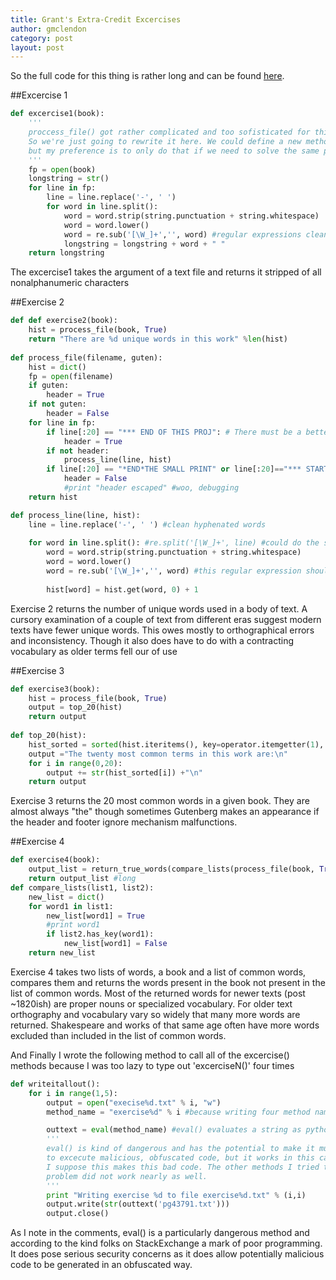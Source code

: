 ```yaml
---
title: Grant's Extra-Credit Excercises
author: gmclendon
category: post
layout: post
---
```



So the full code for this thing is rather long and can be found [here](/fall2013/gerbal/extra1.py).

##Excercise 1  

```python  
def excercise1(book):
    '''
    proccess_file() got rather complicated and too sofisticated for this problem
    So we're just going to rewrite it here. We could define a new method,
    but my preference is to only do that if we need to solve the same problem 3 or more times
    '''
    fp = open(book)
    longstring = str()
    for line in fp:
        line = line.replace('-', ' ')
        for word in line.split(): 
            word = word.strip(string.punctuation + string.whitespace)
            word = word.lower()
            word = re.sub('[\W_]+','', word) #regular expressions clean up wierd characters not included in string.punctuation
            longstring = longstring + word + " "
    return longstring
```  

The excercise1 takes the argument of a text file and returns it stripped of all nonalphanumeric characters

##Exercise 2  

```python  
def def exercise2(book):
    hist = process_file(book, True)
    return "There are %d unique words in this work" %len(hist)
	
def process_file(filename, guten):
    hist = dict()
    fp = open(filename)
    if guten:
        header = True
    if not guten:
        header = False
    for line in fp:
        if line[:20] == "*** END OF THIS PROJ": # There must be a better way to escape the header and footer
            header = True
        if not header:
            process_line(line, hist)
        if line[:20] == "*END*THE SMALL PRINT" or line[:20]=="*** START OF THIS PR": #this is only for the shakespeares folios "00ws110.tt"
            header = False
            #print "header escaped" #woo, debugging
    return hist

def process_line(line, hist):
    line = line.replace('-', ' ') #clean hyphenated words
    
    for word in line.split(): #re.split('[\W_]+', line) #could do the split with regex, but regex is magic and doesn't strip punctuation quite as nicely
        word = word.strip(string.punctuation + string.whitespace)
        word = word.lower()
        word = re.sub('[\W_]+','', word) #this regular expression should get rid of the few special iso characters not in string.punctuation
        
        hist[word] = hist.get(word, 0) + 1
```  

Exercise 2 returns the number of unique words used in a body of text. A cursory examination of a couple of text from different eras suggest modern texts have fewer unique words. This owes mostly to orthographical errors and inconsistency. Though it also does have to do with a contracting vocabulary as older terms fell our of use

##Exercise 3  

```python  
def exercise3(book):
    hist = process_file(book, True)
    output = top_20(hist)
    return output
	
def top_20(hist):
    hist_sorted = sorted(hist.iteritems(), key=operator.itemgetter(1), reverse=True) #according to stackexchange this is a really fast way to sort a dicitonary
    output ="The twenty most common terms in this work are:\n"
    for i in range(0,20):
        output += str(hist_sorted[i]) +"\n"
    return output
```

Exercise 3 returns the 20 most common words in a given book. They are almost always "the" though sometimes Gutenberg makes an appearance if the header and footer ignore mechanism malfunctions.

##Exercise 4  

```python
def exercise4(book):
    output_list = return_true_words(compare_lists(process_file(book, True), process_file("words.txt", False)))
    return output_list #long 
def compare_lists(list1, list2):
    new_list = dict()
    for word1 in list1:
        new_list[word1] = True
        #print word1
        if list2.has_key(word1):
            new_list[word1] = False
    return new_list
```  

Exercise 4 takes two lists of words, a book and a list of common words, compares them and returns the words present in the book not present in the list of common words.  Most of the returned words for newer texts (post ~1820ish) are proper nouns or specialized vocabulary. For older text orthography and vocabulary vary so widely that many more words are returned. Shakespeare and works of that same age often have more words excluded than included in the list of common words. 


And Finally I wrote the following method to call all of the excercise() methods because I was too lazy to type out 'excerciseN()' four times

```python  
def writeitallout():
    for i in range(1,5):
        output = open("execise%d.txt" % i, "w")
        method_name = "exercise%d" % i #because writing four method names is hard

        outtext = eval(method_name) #eval() evaluates a string as python code
        '''
        eval() is kind of dangerous and has the potential to make it much easier
        to excecute malicious, obfuscated code, but it works in this case.
        I suppose this makes this bad code. The other methods I tried to solve this
        problem did not work nearly as well.
        '''
        print "Writing exercise %d to file exercise%d.txt" % (i,i)
        output.write(str(outtext('pg43791.txt')))
        output.close()
```  

As I note in the comments, eval() is a particularly dangerous method and according to the kind folks on StackExchange a mark of poor programming. It does pose serious security concerns as it does allow potentially malicious code to be generated in an obfuscated way. 
